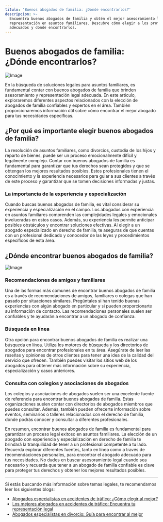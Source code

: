```yaml
---
titulo: 'Buenos abogados de familia: ¿Dónde encontrarlos?'
descripcion: >-
  Encuentra buenos abogados de familia y obtén el mejor asesoramiento legal y
  representación en asuntos familiares. Descubre cómo elegir a los profesionales
  adecuados y dónde encontrarlos.
---
```


# Buenos abogados de familia: ¿Dónde encontrarlos?

![Image](./img/buenos-abogados-de-familia-1.webp)


En la búsqueda de soluciones legales para asuntos familiares, es fundamental contar con buenos abogados de familia que brinden asesoramiento y representación legal adecuada. En este artículo, exploraremos diferentes aspectos relacionados con la elección de abogados de familia confiables y expertos en el área. También proporcionaremos información útil sobre cómo encontrar el mejor abogado para tus necesidades específicas.

## ¿Por qué es importante elegir buenos abogados de familia?

La resolución de asuntos familiares, como divorcios, custodia de los hijos y reparto de bienes, puede ser un proceso emocionalmente difícil y legalmente complejo. Contar con buenos abogados de familia es fundamental para garantizar que tus derechos sean protegidos y que se obtengan los mejores resultados posibles. Estos profesionales tienen el conocimiento y la experiencia necesarios para guiar a sus clientes a través de este proceso y garantizar que se tomen decisiones informadas y justas.

### La importancia de la experiencia y especialización

Cuando buscas buenos abogados de familia, es vital considerar su experiencia y especialización en el campo. Los abogados con experiencia en asuntos familiares comprenden las complejidades legales y emocionales involucradas en estos casos. Además, su experiencia les permite anticipar posibles obstáculos y encontrar soluciones efectivas. Al elegir a un abogado especializado en derecho de familia, te aseguras de que cuentas con un profesional dedicado y conocedor de las leyes y procedimientos específicos de esta área.

## ¿Dónde encontrar buenos abogados de familia?

![Image](./img/buenos-abogados-de-familia-2.webp)

### Recomendaciones de amigos y familiares

Una de las formas más comunes de encontrar buenos abogados de familia es a través de recomendaciones de amigos, familiares o colegas que han pasado por situaciones similares. Pregúntales si han tenido buenas experiencias con algún abogado en particular y si pueden proporcionarte su información de contacto. Las recomendaciones personales suelen ser confiables y te ayudarán a encontrar a un abogado de confianza.

### Búsqueda en línea

Otra opción para encontrar buenos abogados de familia es realizar una búsqueda en línea. Utiliza los motores de búsqueda y los directorios de abogados para encontrar profesionales en tu área. Asegúrate de leer las reseñas y opiniones de otros clientes para tener una idea de la calidad del servicio que ofrecen. También puedes visitar los sitios web de los abogados para obtener más información sobre su experiencia, especialización y casos anteriores.

### Consulta con colegios y asociaciones de abogados

Los colegios y asociaciones de abogados suelen ser una excelente fuente de referencia para encontrar buenos abogados de familia. Estas organizaciones suelen contar con directorios de abogados miembros que puedes consultar. Además, también pueden ofrecerte información sobre eventos, seminarios o talleres relacionados con el derecho de familia, donde podrás conocer y consultar a diferentes profesionales.



En resumen, encontrar buenos abogados de familia es fundamental para garantizar un proceso legal exitoso en asuntos familiares. La elección de un abogado con experiencia y especialización en derecho de familia te brindará la tranquilidad de tener a un profesional competente a tu lado. Recuerda explorar diferentes fuentes, tanto en línea como a través de recomendaciones personales, para encontrar el abogado adecuado para tus necesidades. No dudes en buscar asesoramiento legal cuando sea necesario y recuerda que tener a un abogado de familia confiable es clave para proteger tus derechos y obtener los mejores resultados posibles.






---






Si estás buscando más información sobre temas legales, te recomendamos leer los siguientes blogs:






- [Abogados especialistas en accidentes de tráfico: ¿Cómo elegir al mejor?](abogados-especialistas-en-accidentes-de-trafico)
- [Los mejores abogados en accidentes de tráfico: Encuentra tu representación legal](los-mejores-abogados-en-accidentes-de-trafico)
- [Abogados especialistas en divorcio: Guía para encontrar al mejor](abogados-especialistas-en-divorcios)





